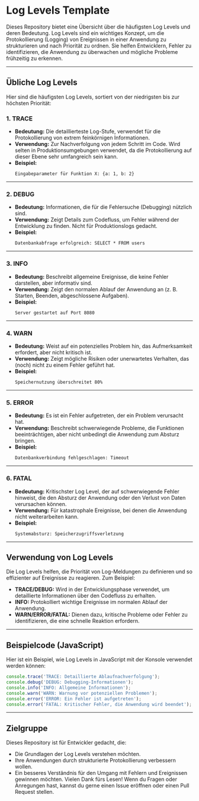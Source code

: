 # Log Levels Template

Dieses Repository bietet eine Übersicht über die häufigsten Log Levels und deren Bedeutung. Log Levels sind ein wichtiges Konzept, um die Protokollierung (Logging) von Ereignissen in einer Anwendung zu strukturieren und nach Priorität zu ordnen. Sie helfen Entwicklern, Fehler zu identifizieren, die Anwendung zu überwachen und mögliche Probleme frühzeitig zu erkennen.

---

## **Übliche Log Levels**

Hier sind die häufigsten Log Levels, sortiert von der niedrigsten bis zur höchsten Priorität:

### **1. TRACE**
- **Bedeutung:** 
  Die detaillierteste Log-Stufe, verwendet für die Protokollierung von extrem feinkörnigen Informationen.
- **Verwendung:** 
  Zur Nachverfolgung von jedem Schritt im Code. Wird selten in Produktionsumgebungen verwendet, da die Protokollierung auf dieser Ebene sehr umfangreich sein kann.
- **Beispiel:**
  ```
  Eingabeparameter für Funktion X: {a: 1, b: 2}
  ```

---

### **2. DEBUG**
- **Bedeutung:** 
  Informationen, die für die Fehlersuche (Debugging) nützlich sind.
- **Verwendung:** 
  Zeigt Details zum Codefluss, um Fehler während der Entwicklung zu finden. Nicht für Produktionslogs gedacht.
- **Beispiel:**
  ```
  Datenbankabfrage erfolgreich: SELECT * FROM users
  ```

---

### **3. INFO**
- **Bedeutung:** 
  Beschreibt allgemeine Ereignisse, die keine Fehler darstellen, aber informativ sind.
- **Verwendung:** 
  Zeigt den normalen Ablauf der Anwendung an (z. B. Starten, Beenden, abgeschlossene Aufgaben).
- **Beispiel:**
  ```
  Server gestartet auf Port 8080
  ```

---

### **4. WARN**
- **Bedeutung:** 
  Weist auf ein potenzielles Problem hin, das Aufmerksamkeit erfordert, aber nicht kritisch ist.
- **Verwendung:** 
  Zeigt mögliche Risiken oder unerwartetes Verhalten, das (noch) nicht zu einem Fehler geführt hat.
- **Beispiel:**
  ```
  Speichernutzung überschreitet 80%
  ```

---

### **5. ERROR**
- **Bedeutung:** 
  Es ist ein Fehler aufgetreten, der ein Problem verursacht hat.
- **Verwendung:** 
  Beschreibt schwerwiegende Probleme, die Funktionen beeinträchtigen, aber nicht unbedingt die Anwendung zum Absturz bringen.
- **Beispiel:**
  ```
  Datenbankverbindung fehlgeschlagen: Timeout
  ```

---

### **6. FATAL**
- **Bedeutung:** 
  Kritischster Log Level, der auf schwerwiegende Fehler hinweist, die den Absturz der Anwendung oder den Verlust von Daten verursachen können.
- **Verwendung:** 
  Für katastrophale Ereignisse, bei denen die Anwendung nicht weiterarbeiten kann.
- **Beispiel:**
  ```
  Systemabsturz: Speicherzugriffsverletzung
  ```

---

## **Verwendung von Log Levels**

Die Log Levels helfen, die Priorität von Log-Meldungen zu definieren und so effizienter auf Ereignisse zu reagieren. Zum Beispiel:
- **TRACE/DEBUG:** Wird in der Entwicklungsphase verwendet, um detaillierte Informationen über den Codefluss zu erhalten.
- **INFO:** Protokolliert wichtige Ereignisse im normalen Ablauf der Anwendung.
- **WARN/ERROR/FATAL:** Dienen dazu, kritische Probleme oder Fehler zu identifizieren, die eine schnelle Reaktion erfordern.

---

## **Beispielcode (JavaScript)**

Hier ist ein Beispiel, wie Log Levels in JavaScript mit der Konsole verwendet werden können:

```javascript
console.trace('TRACE: Detaillierte Ablaufnachverfolgung');
console.debug('DEBUG: Debugging-Informationen');
console.info('INFO: Allgemeine Informationen');
console.warn('WARN: Warnung vor potenziellen Problemen');
console.error('ERROR: Ein Fehler ist aufgetreten');
console.error('FATAL: Kritischer Fehler, die Anwendung wird beendet');
```

---

## **Zielgruppe**

Dieses Repository ist für Entwickler gedacht, die:
- Die Grundlagen der Log Levels verstehen möchten.
- Ihre Anwendungen durch strukturierte Protokollierung verbessern wollen.
- Ein besseres Verständnis für den Umgang mit Fehlern und Ereignissen gewinnen möchten.
Vielen Dank fürs Lesen! Wenn du Fragen oder Anregungen hast, kannst du gerne einen Issue eröffnen oder einen Pull Request stellen.
